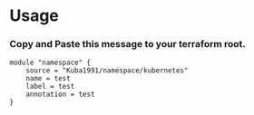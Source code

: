 # Usage 

### Copy and Paste this message to your terraform root.

```
module "namespace" {
    source = "Kuba1991/namespace/kubernetes"
    name = test
    label = test
    annotation = test
}
```
